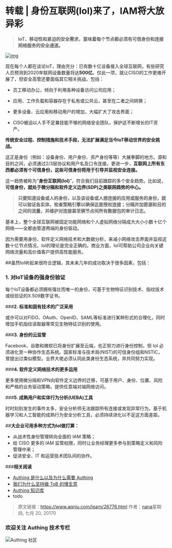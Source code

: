 # 转载 | 身份互联网(IoI)来了，IAM将大放异彩

> **IoT、移动性和紧迫的安全需求，意味着每个节点都必须有可信身份和连接网络服务的安全通道。**

[![img](http://www.aqniu.com/wp-content/uploads/2017/07/IoI-800-690x456.jpg)](http://www.aqniu.com/wp-content/uploads/2017/07/IoI-800.jpg)

现在每个人都在谈论IoT，理由充分：已有数十亿设备接入全球互联网，有些研究人员预测到2020年联网设备数量将达**500亿**。仅此一项，就让CISO的工作更难开展了，但安全高管还要面临其它相关挑战，包括：

- 员工移动办公，倾向于利用各种设备访问公司应用；

- 应用、工作负载和容器存在于私有或公共云，甚至在二者之间转换；

- 更多设备、云应用和移动用户的增加，大幅扩大了攻击界面；

- CISO被迫以人手不足兼技能不够的网络安全团队，保护这不断增长的IT资产。

  

**传统安全过程、控制措施和技术手段，无法扩展满足当今IoT移动世界的安全挑战。**

这正是身份（例如：设备身份、用户身份、资产身份等等）大展拳脚的地方。源和目的之间，必须通过2/3层协议和用户名及口令连接。更进一步，**互联网上所有东西都必须有个可信身份，这些可信身份将用于引导并监视安全连接。**

这一趋势被称为“**身份互联网(IoI)**”，符合我们目前跟踪的多个安全趋势。比如说，**可信身份，就处于微分隔和软件定义边界(SDP)之类联网趋势的中心。**

> **只要知道设备或人的身份，以及该设备或人想连接的应用或服务的身份，就可以验证各实体，检查策略引擎以确保这是授权连接；分隔并加密源和目的之间的流量，并维护对连接甚至俩节点间所有数据包的审计日志。**

基本上，整个全球互联网被固定功能网络和个人虚拟网络分隔成大大小小数十亿个网络——全都由管道两端的身份驱动。

因为需要用身份、软件定义网络技术和大数据分析，来减小网络攻击界面并监视这数十亿节点情况，IoI的理论是完全正确的。商业方面，IoI可帮助公司企业向关键网络流量和高价值客户提供高性能服务。

##虽然IoI听起来很符合逻辑，其未来几年的成功取决于很多因素，包括：

### **1. 对IoT设备的强身份验证**

每个IoT设备都必须拥有强壮而唯一的身份，可基于生物特征识别技术、指纹技术或经验证的X.509数字证书。

###**2. 标准和固有技术的广泛采用**

或许可以对FIDO、OAuth、OpenID、SAML等标准进行某种形式的合理化，同时增加手机指纹读取器等常见生物特征识别的使用。

###**3. 身份的云监管**

Facebook、谷歌和微软已将身份扩展至云端，也正努力进行身份控制，但 IoI 必须进化至一种协作生态系统。国家标准与技术局(NIST)的可信身份组和NSTIC，曾提出过类似模型。业界大佬必须认同此类身份生态系统，并共同努力实现。

###**4. 软件定义网络技术的更多运用**

更多使用微分隔和VPN向软件定义边界的迁移，可基于用户、身份、位置、风险和严格的业务驱动策略，提供任意端对端网络访问。

###**5. 成熟用户和实体行为分析(UEBA)工具**

时时刻刻发生的事件太多，安全分析师无法跟踪所有连接或发现异常行为。基于机器学习和人工智能的成熟行为安全分析工具，必须持续进化以不足这方面差距。



##**大企业可用多种方式为IoI做打算：**

- 从战术性身份管理转向全面的 IAM 策略；
- 给 CISO 更多的 IAM 监管权限，同时让业务经理更多参与到策略定义和风险管理中来；
- 促进安全、IT 和运营技术团队间的协作。

###**相关阅读**

- [Authing 是什么以及为什么需要 Authing](https://authing.cn/blog//Authing%E6%98%AF%E4%BB%80%E4%B9%88%E4%BB%A5%E5%8F%8A%E4%B8%BA%E4%BB%80%E4%B9%88%E9%9C%80%E8%A6%81Authing.html)
- [我们为什么坚持做 ToB 的慢生意](https://authing.cn/blog//我们为什么坚持做ToB的慢生意.html)
- [Authing 知识库](https://learn.authing.cn/authing/)
- todo


>原文链接：https://www.aqniu.com/learn/26776.html  作者：[nana](https://www.aqniu.com/vip/nana)星期四, 七月 20, 20170

### 欢迎关注 Authing 技术专栏

![Authing 社区](https://cdn.authing.cn/blog/Authing_mini.jpg)